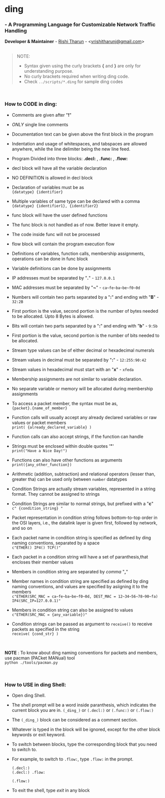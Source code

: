 
# ding
### - A Programming Language for Customizable Network Traffic Handling
**Developer & Maintainer** - [Rishi Tharun](https://www.github.com/rishitharun) - <<vrishitharunj@gmail.com>><br>
<br>

> NOTE:
> * Syntax given using the curly brackets **{** and **}** are only for understanding purpose.
> * No curly brackets required when writing ding code.
> * Check `../scripts/*.ding` for sample ding codes

<br>

### How to CODE in ding:
  * Comments are given after "**!**"
  * *ONLY* single line comments
  * Documentation text can be given above the first block in the program
  * Indentation and usage of whitespaces, and tabspaces are allowed anywhere,
    while the line delimiter being the new line feed.

  * Program Divided into three blocks: **.decl:** , **.func:** , **.flow:**
	
  * decl block will have all the variable declaration
  * NO DEFINITION is allowed in decl block
  * Declaration of variables must be as <br>`{datatype} {identifier}`

  * Multiple variables of same type can be declared with a comma <br> `{datatype} {identifier1}, {identifier2}`

  * func block will have the user defined functions
  * The func block is not handled as of now. Better leave it empty.
  * The code inside func will not be processed
	
  * flow block will contain the program execution flow
  * Definitions of variables, function calls, membership assignments, operations can be done in func block

  * Variable definitions can be done by assignments

  * IP addresses must be separated by "**.**" - `127.0.0.1`
  * MAC addresses must be separated by "**~**" - `ca~fe~ba~be~f0~0d`
  * Numbers will contain two parts separated by a "**:**" and ending with "**B**" - `32:2B`
  * First portion is the value, second portion is the number of bytes needed to be allocated. Upto 8 Bytes is allowed.
  * Bits will contain two parts separated by a "**:**" and ending with "**b**" - `9:5b`
  * First portion is the value, second portion is the number of bits needed to be allocated.

  * Stream type values can be of either decimal or hexadecimal numerals
  * Stream values in decimal must be separated by "**:**" - `12:255:90:42`
  * Stream values in hexadecimal must start with an "**x**" - `xfeda`

  * Membership assignments are not similar to variable declaration.
  * No separate variable or memory will be allocated during membership assignments
  * To access a packet member, the syntax must be as, <br> `{packet}.{name_of_member}`

  * Function calls will usually accept any already declared variables or raw values  or packet members <br> `print( {already_declared_variable} )`

  * Function calls can also accept strings, if the function can handle
  * Strings must be enclosed within double quotes '**"**' <br> `print("Have a Nice Day!")`

  * Functions can also have other functions as arguments <br> `print({any_other_function})`
  * Arithmetic (addition, subtraction) and relational operators (lesser than, greater tha) can be used only between `number` datatypes
  
  * Condition Strings are actually stream variables, represented in a string format. They cannot be assigned to strings
  * Condition Strings are similar to normal strings, but prefixed with a "**c**" <br> `c" {condition_string} "`
  * Packet representation in condition string follows bottom-to-top order in the OSI layers, i.e., the datalink layer is given first, followed by network, and so on
  * Each packet name in condition string is specified as defined by ding naming conventions, separated by a space  <br> `c"ETHER() IP4() TCP()"`
  * Each packet in a condition string will have a set of paranthesis,that encloses their member values
  * Members in condition string are separated by _comma_ "**,**"
  * Member names in condition string are specified as defined by ding naming conventions, and values are specified by asiigning it to the members
  <br> `c"ETHER(SRC_MAC = ca~fe~ba~be~f0~0d, DEST_MAC = 12~34~56~78~90~fa) IP4(SRC_IP=127.0.0.1)"`
  * Members in condition string can also be assigned to values <br> `c"ETHER(SRC_MAC = {any_variable})"`
  * Condition strings can be passed as argument to `receive()` to receive packets as specified in the string <br> `receive( {cond_str} )`
<br>

**NOTE** : To know about ding naming conventions for packets and members, use pacman (PACket MANual) tool <br> `python ./tools/pacman.py`

<br>

### How to USE in ding Shell:
  * Open ding Shell.
  * The shell prompt will be a word inside paranthesis, which indicates the current block you are in.
  `(_ding_)` or `(.decl:)` or `(.func:)` or `(.flow:)`

  * The `(_ding_)` block can be considered as a comment section.
  * Whatever is typed in the block will be ignored, except for the other block keywords or exit keyword.

  * To switch between blocks, type the corresponding block that you need to switch to.
  * For example, to switch to `.flow:`, type `.flow:` in the prompt. <br>

		(.decl:)
		(.decl:) .flow:
		
		(.flow:)
  * To exit the shell, type _exit_ in any block

